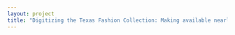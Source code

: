 ```yaml
--- 
layout: project 
title: "Digitizing the Texas Fashion Collection: Making available nearly 20,000 historic and designer garments and dress-related objects" 
---
```



